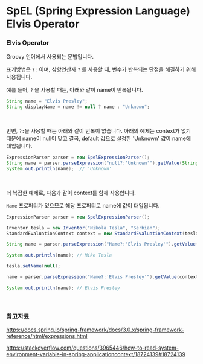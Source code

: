 # SpEL (Spring Expression Language) Elvis Operator

### Elvis Operator

Groovy 언어에서 사용되는 문법입니다.

표기방법은 `?:` 이며, 삼항연산자 `?` 를 사용할 때, 변수가 반복되는 단점을 해결하기 위해 사용됩니다.

예를 들어, `?` 을 사용할 때는, 아래와 같이 name이 반복됩니다.

```java
String name = "Elvis Presley";
String displayName = name != null ? name : "Unknown";
```

<br>

반면, `?:`을 사용할 때는 아래와 같이 반복이 없습니다. 아래의 예제는 context가 없기 때문에 name이 null이 맞고 결국, default 값으로 설정한 'Unknown' 값이 name에 대입됩니다.

```java
ExpressionParser parser = new SpelExpressionParser();
String name = parser.parseExpression("null?:'Unknown'").getValue(String.class);
System.out.println(name);  // 'Unknown'
```

<br>

더 복잡한 예제로, 다음과 같이 context를 함께 사용합니다.

`Name` 프로퍼티가 있으므로 해당 프로퍼티로 name에 값이 대입됩니다.

```java
ExpressionParser parser = new SpelExpressionParser();

Inventor tesla = new Inventor("Nikola Tesla", "Serbian");
StandardEvaluationContext context = new StandardEvaluationContext(tesla);

String name = parser.parseExpression("Name?:'Elvis Presley'").getValue(context, String.class);

System.out.println(name); // Mike Tesla

tesla.setName(null);

name = parser.parseExpression("Name?:'Elvis Presley'").getValue(context, String.class);

System.out.println(name); // Elvis Presley
```

<br>

### 참고자료

https://docs.spring.io/spring-framework/docs/3.0.x/spring-framework-reference/html/expressions.html

https://stackoverflow.com/questions/3965446/how-to-read-system-environment-variable-in-spring-applicationcontext/18724139#18724139